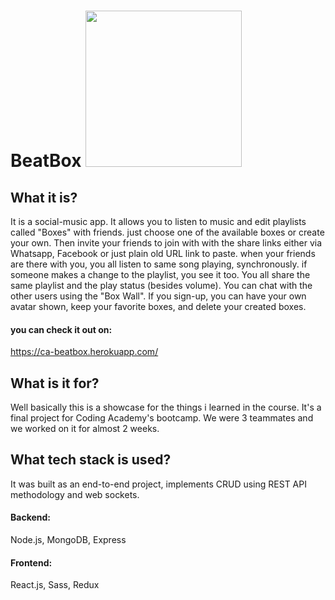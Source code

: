 # BeatBox <img src="/frontend/src/assets/img/logo.png" width=250> 

## What it is?
It is a social-music app. It allows you to listen to music and edit playlists called "Boxes" with friends.
just choose one of the available boxes or create your own. Then invite your friends to join with with the share links
either via Whatsapp, Facebook or just plain old URL link to paste.
when your friends are there with you, you all listen to same song playing, synchronously. 
if someone makes a change to the playlist, you see it too. You all share the same playlist and the play status (besides volume).
You can chat with the other users using the "Box Wall".
If you sign-up, you can have your own avatar shown, keep your favorite boxes, and delete your created boxes.

#### you can check it out on: 
https://ca-beatbox.herokuapp.com/

## What is it for?
Well basically this is a showcase for the things i learned in the course.
It's a final project for Coding Academy's bootcamp. 
We were 3 teammates and we worked on it for almost 2 weeks.

## What tech stack is used?
It was built as an end-to-end project, implements CRUD using REST API methodology and web sockets.
#### Backend:
Node.js, MongoDB, Express
#### Frontend:
React.js, Sass, Redux
